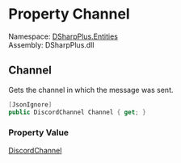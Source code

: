 # Property Channel

Namespace: [DSharpPlus.Entities](DSharpPlus.Entities.md)  
Assembly: DSharpPlus.dll

## <a id="DSharpPlus_Entities_DiscordMessage_Channel"></a>Channel

Gets the channel in which the message was sent.

```csharp
[JsonIgnore]
public DiscordChannel Channel { get; }
```

### Property Value

[DiscordChannel](DSharpPlus.Entities.DiscordChannel.md)

